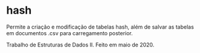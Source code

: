 # hash
Permite a criação e modificação de tabelas hash, além de salvar as tabelas em documentos .csv para carregamento posterior.

Trabalho de Estruturas de Dados II. Feito em maio de 2020.